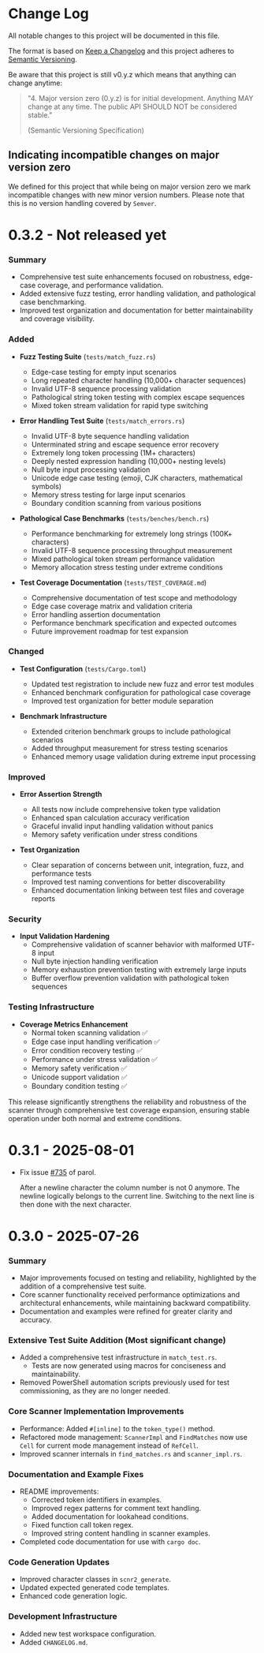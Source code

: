# Change Log

All notable changes to this project will be documented in this file.

The format is based on [Keep a Changelog](http://keepachangelog.com/)
and this project adheres to [Semantic Versioning](http://semver.org/).

Be aware that this project is still v0.y.z which means that anything can change anytime:

> "4. Major version zero (0.y.z) is for initial development. Anything MAY change at any time. The
> public API SHOULD NOT be considered stable."
>
> (Semantic Versioning Specification)

## Indicating incompatible changes on major version zero

We defined for this project that while being on major version zero we mark incompatible changes with
new minor version numbers. Please note that this is no version handling covered by `Semver`.

# 0.3.2 - Not released yet

### Summary

* Comprehensive test suite enhancements focused on robustness, edge-case coverage, and performance validation.
* Added extensive fuzz testing, error handling validation, and pathological case benchmarking.
* Improved test organization and documentation for better maintainability and coverage visibility.

### Added

* **Fuzz Testing Suite** (`tests/match_fuzz.rs`)
  - Edge-case testing for empty input scenarios
  - Long repeated character handling (10,000+ character sequences)
  - Invalid UTF-8 sequence processing validation
  - Pathological string token testing with complex escape sequences
  - Mixed token stream validation for rapid type switching

* **Error Handling Test Suite** (`tests/match_errors.rs`)
  - Invalid UTF-8 byte sequence handling validation
  - Unterminated string and escape sequence error recovery
  - Extremely long token processing (1M+ characters)
  - Deeply nested expression handling (10,000+ nesting levels)
  - Null byte input processing validation
  - Unicode edge case testing (emoji, CJK characters, mathematical symbols)
  - Memory stress testing for large input scenarios
  - Boundary condition scanning from various positions

* **Pathological Case Benchmarks** (`tests/benches/bench.rs`)
  - Performance benchmarking for extremely long strings (100K+ characters)
  - Invalid UTF-8 sequence processing throughput measurement
  - Mixed pathological token stream performance validation
  - Memory allocation stress testing under extreme conditions

* **Test Coverage Documentation** (`tests/TEST_COVERAGE.md`)
  - Comprehensive documentation of test scope and methodology
  - Edge case coverage matrix and validation criteria
  - Error handling assertion documentation
  - Performance benchmark specification and expected outcomes
  - Future improvement roadmap for test expansion

### Changed

* **Test Configuration** (`tests/Cargo.toml`)
  - Updated test registration to include new fuzz and error test modules
  - Enhanced benchmark configuration for pathological case coverage
  - Improved test organization for better module separation

* **Benchmark Infrastructure**
  - Extended criterion benchmark groups to include pathological scenarios
  - Added throughput measurement for stress testing scenarios
  - Enhanced memory usage validation during extreme input processing

### Improved

* **Error Assertion Strength**
  - All tests now include comprehensive token type validation
  - Enhanced span calculation accuracy verification
  - Graceful invalid input handling validation without panics
  - Memory safety verification under stress conditions

* **Test Organization**
  - Clear separation of concerns between unit, integration, fuzz, and performance tests
  - Improved test naming conventions for better discoverability
  - Enhanced documentation linking between test files and coverage reports

### Security

* **Input Validation Hardening**
  - Comprehensive validation of scanner behavior with malformed UTF-8 input
  - Null byte injection handling verification
  - Memory exhaustion prevention testing with extremely large inputs
  - Buffer overflow prevention validation with pathological token sequences

### Testing Infrastructure

* **Coverage Metrics Enhancement**
  - Normal token scanning validation ✅
  - Edge case input handling verification ✅
  - Error condition recovery testing ✅
  - Performance under stress validation ✅
  - Memory safety verification ✅
  - Unicode support validation ✅
  - Boundary condition testing ✅

This release significantly strengthens the reliability and robustness of the scanner through comprehensive test coverage expansion, ensuring stable operation under both normal and extreme conditions.

# 0.3.1 - 2025-08-01

* Fix issue [#735](https://github.com/jsinger67/parol/issues/735) of parol.

  After a newline character the column number is not 0 anymore. The newline logically belongs to the
  current line. Switching to the next line is then done with the next character.

# 0.3.0 - 2025-07-26

### Summary

* Major improvements focused on testing and reliability, highlighted by the addition of a comprehensive test suite.
* Core scanner functionality received performance optimizations and architectural enhancements, while maintaining backward compatibility.
* Documentation and examples were refined for greater clarity and accuracy.


### Extensive Test Suite Addition (Most significant change)

* Added a comprehensive test infrastructure in `match_test.rs`.
  - Tests are now generated using macros for conciseness and maintainability.
* Removed PowerShell automation scripts previously used for test commissioning, as they are no longer needed.


### Core Scanner Implementation Improvements

* Performance: Added `#[inline]` to the `token_type()` method.
* Refactored mode management: `ScannerImpl` and `FindMatches` now use `Cell` for current mode management instead of `RefCell`.
* Improved scanner internals in `find_matches.rs` and `scanner_impl.rs`.


### Documentation and Example Fixes
* README improvements:
  - Corrected token identifiers in examples.
  - Improved regex patterns for comment text handling.
  - Added documentation for lookahead conditions.
  - Fixed function call token regex.
  - Improved string content handling in scanner examples.
* Completed code documentation for use with `cargo doc`.


### Code Generation Updates
* Improved character classes in `scnr2_generate`.
* Updated expected generated code templates.
* Enhanced code generation logic.


### Development Infrastructure
* Added new test workspace configuration.
* Added `CHANGELOG.md`.
